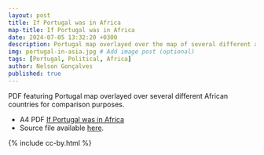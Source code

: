 ```yaml
---
layout: post
title: If Portugal was in Africa
map-title: If Portugal was in Africa
date: 2024-07-05 13:32:20 +0300
description: Portugal map overlayed over the map of several different african countries for comparison purposes.
img: portugal-in-asia.jpg # Add image post (optional)
tags: [Portugal, Political, Africa]
author: Nelson Gonçalves
published: true
---
```


PDF featuring Portugal map overlayed over several different African countries for comparison purposes.

- A4 PDF [If Portugal was in Africa](https://projetoalfobre.github.io/alfobre-gis-repository/Portugal/portugal-no-mundo/pt_africa.pdf)
- Source file available [here](https://projetoalfobre.github.io/alfobre-gis-repository/Portugal/portugal-no-mundo/pt_africa-asia.svg).



{% include cc-by.html %}
